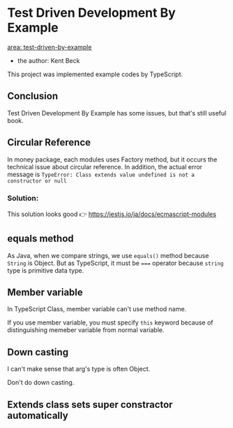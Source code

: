 # Test Driven Development By Example
[area: test-driven-by-example](https://github.com/casaub0n/casaub0n/labels/area%3A%20test-driven-by-example "use this label in GitHub")

- the author: Kent Beck

This project was implemented example codes by TypeScript.

## Conclusion
Test Driven Development By Example has some issues, but that's still useful book.

## Circular Reference
In money package, each modules uses Factory method, but it occurs the technical issue about circular reference.
In addition, the actual error message is `TypeError: Class extends value undefined is not a constructor or null`

### Solution:
This solution looks good 👉 https://jestjs.io/ja/docs/ecmascript-modules

## equals method
As Java, when we compare strings, we use `equals()` method because `String` is Object. But as TypeScript, it must be `===` operator because `string` type is primitive data type. 

## Member variable
In TypeScript Class, member variable can't use method name.

If you use member variable, you must specify `this` keyword because of distinguishing memeber variable from normal variable.

## Down casting
I can't make sense that arg's type is often Object.

Don't do down casting.

## Extends class sets super constractor automatically

